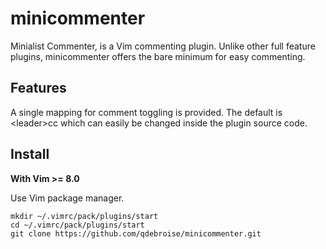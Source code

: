 # minicommenter

Minialist Commenter, is a Vim commenting plugin.
Unlike other full feature plugins, minicommenter offers the bare minimum for easy commenting.

## Features

A single mapping for comment toggling is provided.
The default is &lt;leader&gt;cc which can easily be changed inside the plugin source code.

## Install

**With Vim >= 8.0**

Use Vim package manager.

```
mkdir ~/.vimrc/pack/plugins/start
cd ~/.vimrc/pack/plugins/start
git clone https://github.com/qdebroise/minicommenter.git
```
